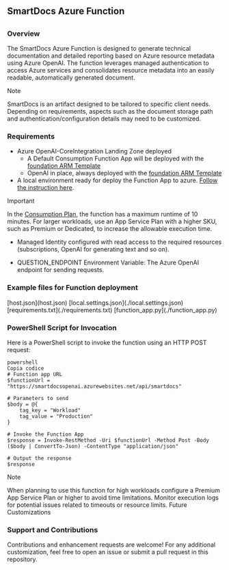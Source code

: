 <h2>SmartDocs Azure Function<h2>

<h3>Overview</h3>
The SmartDocs Azure Function is designed to generate technical documentation and detailed reporting based on Azure resource metadata using Azure OpenAI. The function leverages managed authentication to access Azure services and consolidates resource metadata into an easily readable, automatically generated document.

> [!NOTE]
> SmartDocs is an artifact designed to be tailored to specific client needs. Depending on requirements, aspects such as the document storage path and authentication/configuration details may need to be customized.

<h3>Requirements</h3>

- Azure OpenAI-CoreIntegration Landing Zone deployed
    - A Default Consumption Function App will be deployed with the [foundation ARM Template](../OpenAI-CoreIntegrationLZ/README.md)
    - OpenAI in place, always deployed with the [foundation ARM Template](../OpenAI-CoreIntegrationLZ/README.md)
- A local environment ready for deploy the Function App to azure. [Follow the instruction here](https://learn.microsoft.com/en-us/azure/azure-functions/create-first-function-vs-code-python).

> [!IMPORTANT]
> In the [Consumption Plan](https://learn.microsoft.com/en-us/azure/azure-functions/consumption-plan), the function has a maximum runtime of 10 minutes. For larger workloads, use an App Service Plan with a higher SKU, such as Premium or Dedicated, to increase the allowable execution time.
 
- Managed Identity configured with read access to the required resources (subscriptions, OpenAI for generating text and so on).

- QUESTION_ENDPOINT Environment Variable: The Azure OpenAI endpoint for sending requests.

<h3>Example files for Function deployment</h3>
[host.json](host.json)
[local.settings.json](./local.settings.json)
[requirements.txt](./requirements.txt)
[function_app.py](./function_app.py)

<h3>PowerShell Script for Invocation</h3>
Here is a PowerShell script to invoke the function using an HTTP POST request:

```
powershell
Copia codice
# Function app URL
$functionUrl = "https://smartdocsopenai.azurewebsites.net/api/smartdocs"

# Parameters to send
$body = @{
    tag_key = "Workload"
    tag_value = "Production"
}

# Invoke the Function App
$response = Invoke-RestMethod -Uri $functionUrl -Method Post -Body ($body | ConvertTo-Json) -ContentType "application/json"

# Output the response
$response
```

> [!NOTE]
> When planning to use this function for high workloads configure a Premium App Service Plan or higher to avoid time limitations.
Monitor execution logs for potential issues related to timeouts or resource limits.
Future Customizations

<h3>Support and Contributions</h3>
Contributions and enhancement requests are welcome! For any additional customization, feel free to open an issue or submit a pull request in this repository.

